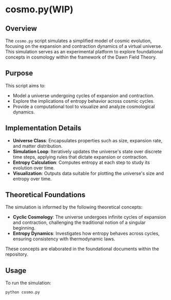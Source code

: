 # cosmo.py(WIP)

## Overview

The `cosmo.py` script simulates a simplified model of cosmic evolution, focusing on the expansion and contraction dynamics of a virtual universe. This simulation serves as an experimental platform to explore foundational concepts in cosmology within the framework of the Dawn Field Theory.

## Purpose

This script aims to:

- Model a universe undergoing cycles of expansion and contraction.
- Explore the implications of entropy behavior across cosmic cycles.
- Provide a computational tool to visualize and analyze cosmological dynamics.

## Implementation Details

- **Universe Class**: Encapsulates properties such as size, expansion rate, and matter distribution.
- **Simulation Loop**: Iteratively updates the universe's state over discrete time steps, applying rules that dictate expansion or contraction.
- **Entropy Calculation**: Computes entropy at each step to study its evolution over time.
- **Visualization**: Outputs data suitable for plotting the universe's size and entropy over time.

## Theoretical Foundations

The simulation is informed by the following theoretical concepts:

- **Cyclic Cosmology**: The universe undergoes infinite cycles of expansion and contraction, challenging the traditional notion of a singular beginning.
- **Entropy Dynamics**: Investigates how entropy behaves across cycles, ensuring consistency with thermodynamic laws.

These concepts are elaborated in the foundational documents within the repository.

## Usage

To run the simulation:

```bash
python cosmo.py
